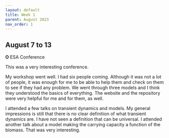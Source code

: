 ```yaml
---
layout: default
title: Week 1
parent: August 2023
nav_order: 1
---
```


## August 7 to 13

**O** ESA Conference

This was a very interesting conference.

My workshop went well. I had six people coming. Although it was not a lot of people, it was enough for me to be able to help them and check on them to see if they had any problem. We went through three models and I think they understood the basics of everything.
The website and the repository were very helpful for me and for them, as well.

I attended a few talks on transient dynamics and models. My general impressions is still that there is no clear definition of what transient dynamics are. I have not seen a definition that can be universal. I attended another talk about a model making the carrying capacity a function of the biomass. That was very interesting.

